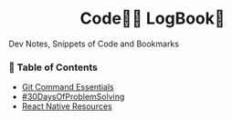 <h1 align="center">
	Code👨‍💻 LogBook📗
</h1>

Dev Notes, Snippets of Code and Bookmarks

### 📌 Table of Contents 
* [Git Command Essentials](https://github.com/abhiramready/Code-LogBook/blob/master/Markdown%20Notes/GIT_Commands.md)
* [#30DaysOfProblemSolving](https://github.com/abhiramready/Code-LogBook/blob/master/Bookmarks/30DaysOfCode.md)
* [React Native Resources](https://github.com/abhiramready/Code-LogBook/blob/master/Bookmarks/ReactNative.md)
